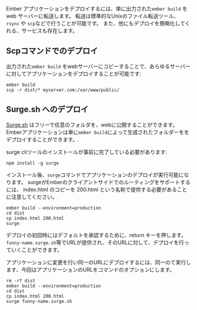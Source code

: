 Ember アプリケーションをデプロイするには、単に出力された`ember build` をweb サーバーに転送します。 転送は標準的なUnixのファイル転送ツール、`rsync` や `scp`などで行うことが可能です。 また、他にもデプロイを簡略化してくれる、サービスも存在します。

## Scpコマンドでのデプロイ

出力された`ember build` をwebサーバーにコピーすることで、あらゆるサーバーに対してアプリケーションをデプロイすることが可能です:

```shell
ember build
scp -r dist/* myserver.com:/var/www/public/
```

## Surge.sh へのデプロイ

[ Surge.sh](http://surge.sh/) はフリーで任意のフォルダを、webに公開することができます。Emberアプリケーションは単に`ember build`によって生成されたフォルダーををデプロイすることができます。.

surge cliツールのインストールが事前に完了している必要があります:

```shell
npm install -g surge
```

インストール後、`surge`コマンドでアプリケーションのデプロイが実行可能になります。 surgeがEmberのクライアントサイドでのルーティングをサポートするには、 index.html のコピーを 200.html という名称で提供する必要があることに注意してください。

```shell
ember build --environment=production
cd dist
cp index.html 200.html
surge
```

デプロイの初回時にはデフォルトを承認するために、return キーを押します。`funny-name.surge.sh`等でURLが提供され、そのURLに対して、デプロイを行っていくことができます。

アプリケーションに変更を行い同一のURLにデプロイするには、同一のて実行します、今回はアプリケーションのURLをコマンドのオプションにします。

```shell
rm -rf dist
ember build --environment=production
cd dist
cp index.html 200.html
surge funny-name.surge.sh
```